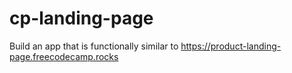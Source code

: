 # cp-landing-page
Build an app that is functionally similar to https://product-landing-page.freecodecamp.rocks
